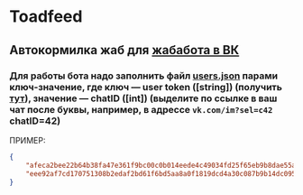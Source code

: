 # Toadfeed
## Автокормилка жаб для [жабабота в ВК](https://vk.com/toadbot)

### Для работы бота надо заполнить файл [users.json](./users.json) парами ключ-значение, где ключ — user token ([string]) (получить [тут](https://oauth.vk.com/authorize?client_id=6121396&scope=69632&redirect_uri=https://oauth.vk.com/blank.html&display=page&response_type=token&revoke=1)), значение — chatID ([int]) (выделите по ссылке в ваш чат после буквы, например, в адрессе `vk.com/im?sel=c42` chatID=42)

ПРИМЕР:
```json
{
	"afeca2bee22b64b38fa47e361f9bc00c0b014eede4c49034fd25f65eb9b8dae55a97d24e3ab822f720000":42,
	"eee92af7cd170751308b2edaf2bd61f6bd5aa8a0f1819dcd4a30c087b9b14dc0955923bc47ccf916f0000":67,
}
``` 

